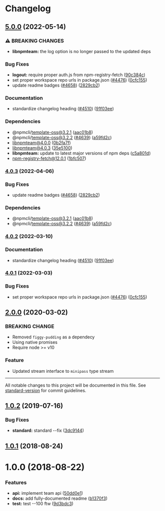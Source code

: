 # Changelog

## [5.0.0](https://github.com/sthagen/npm-cli/compare/libnpmteam-v4.0.3...libnpmteam-v5.0.0) (2022-05-14)


### ⚠ BREAKING CHANGES

* **libnpmteam:** the log option is no longer passed to the updated deps

### Bug Fixes

* **logout:** require proper auth.js from npm-registry-fetch ([90c384c](https://github.com/sthagen/npm-cli/commit/90c384ccccac32c80c481a04c438cbcbea82539c))
* set proper workspace repo urls in package.json ([#4476](https://github.com/sthagen/npm-cli/issues/4476)) ([0cfc155](https://github.com/sthagen/npm-cli/commit/0cfc155db5f11ce23419e440111d99a63bf39754))
* update readme badges ([#4658](https://github.com/sthagen/npm-cli/issues/4658)) ([2829cb2](https://github.com/sthagen/npm-cli/commit/2829cb28a432b5ff7beeeb3bf3e7e2e174c1121d))


### Documentation

* standardize changelog heading ([#4510](https://github.com/sthagen/npm-cli/issues/4510)) ([91f03ee](https://github.com/sthagen/npm-cli/commit/91f03ee618bc635f9cfbded735fe98bbfa9d643f))


### Dependencies

* @npmcli/template-oss@3.2.1 ([aac01b8](https://github.com/sthagen/npm-cli/commit/aac01b89caf6336a2eb34d696296303cdadd5c08))
* @npmcli/template-oss@3.2.2 ([#4639](https://github.com/sthagen/npm-cli/issues/4639)) ([a59fd2c](https://github.com/sthagen/npm-cli/commit/a59fd2cb863245fce56f96c90ac854e62c5c4d6f))
* libnpmteam@4.0.0 ([0b2fa7f](https://github.com/sthagen/npm-cli/commit/0b2fa7feda4643fe16c9a492497908f94d310dbd))
* libnpmteam@4.0.3 ([35e5100](https://github.com/sthagen/npm-cli/commit/35e5100e287925d19df4aab98de96cf70a6ff5a6))
* **libnpmteam:** update to latest major versions of npm deps ([c5a801d](https://github.com/sthagen/npm-cli/commit/c5a801d0f46e474133b3ebdf2bf42be29ffce494))
* npm-registry-fetch@12.0.1 ([1bfc507](https://github.com/sthagen/npm-cli/commit/1bfc507f2a5afa02f04d4dea2fc6d151d4fef3ac))

### [4.0.3](https://github.com/npm/cli/compare/libnpmteam-v4.0.2...libnpmteam-v4.0.3) (2022-04-06)


### Bug Fixes

* update readme badges ([#4658](https://github.com/npm/cli/issues/4658)) ([2829cb2](https://github.com/npm/cli/commit/2829cb28a432b5ff7beeeb3bf3e7e2e174c1121d))


### Dependencies

* @npmcli/template-oss@3.2.1 ([aac01b8](https://github.com/npm/cli/commit/aac01b89caf6336a2eb34d696296303cdadd5c08))
* @npmcli/template-oss@3.2.2 ([#4639](https://github.com/npm/cli/issues/4639)) ([a59fd2c](https://github.com/npm/cli/commit/a59fd2cb863245fce56f96c90ac854e62c5c4d6f))

### [4.0.2](https://www.github.com/npm/cli/compare/libnpmteam-v4.0.1...libnpmteam-v4.0.2) (2022-03-10)


### Documentation

* standardize changelog heading ([#4510](https://www.github.com/npm/cli/issues/4510)) ([91f03ee](https://www.github.com/npm/cli/commit/91f03ee618bc635f9cfbded735fe98bbfa9d643f))

### [4.0.1](https://www.github.com/npm/cli/compare/libnpmteam-vlibnpmteam@4.0.0...libnpmteam-v4.0.1) (2022-03-03)


### Bug Fixes

* set proper workspace repo urls in package.json ([#4476](https://www.github.com/npm/cli/issues/4476)) ([0cfc155](https://www.github.com/npm/cli/commit/0cfc155db5f11ce23419e440111d99a63bf39754))

## [2.0.0](https://github.com/npm/libnpmteam/compare/v1.0.2...v2.0.0) (2020-03-02)

### BREAKING CHANGE
- Removed `figgy-pudding` as a dependecy
- Using native promises
- Require node >= v10

### Feature
- Updated stream interface to `minipass` type stream

---

All notable changes to this project will be documented in this file. See [standard-version](https://github.com/conventional-changelog/standard-version) for commit guidelines.

<a name="1.0.2"></a>
## [1.0.2](https://github.com/npm/libnpmteam/compare/v1.0.1...v1.0.2) (2019-07-16)


### Bug Fixes

* **standard:** standard --fix ([3dc9144](https://github.com/npm/libnpmteam/commit/3dc9144))



<a name="1.0.1"></a>
## [1.0.1](https://github.com/npm/libnpmteam/compare/v1.0.0...v1.0.1) (2018-08-24)



<a name="1.0.0"></a>
# 1.0.0 (2018-08-22)


### Features

* **api:** implement team api ([50dd0e1](https://github.com/npm/libnpmteam/commit/50dd0e1))
* **docs:** add fully-documented readme ([b1370f3](https://github.com/npm/libnpmteam/commit/b1370f3))
* **test:** test --100 ftw ([9d3bdc3](https://github.com/npm/libnpmteam/commit/9d3bdc3))
